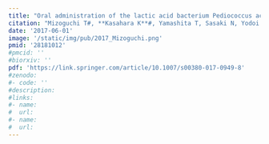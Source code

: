 ```yaml
---
title: "Oral administration of the lactic acid bacterium Pediococcus acidilactici attenuates atherosclerosis in mice by inducing tolerogenic dendritic cells"
citation: "Mizoguchi T#, **Kasahara K**#, Yamashita T, Sasaki N, Yodoi K, Matsumoto T, Emoto T, Hayashi T, Kitano N, Yoshida N, Amin HZ, Hirata KI. # equally contributed. *Heart Vessels*. 2017 Jun;32(6):768-776. doi: 10.1007/s00380-017-0949-8. Epub 2017 Feb 8."
date: '2017-06-01'
image: '/static/img/pub/2017_Mizoguchi.png'
pmid: '28181012'
#pmcid: ''
#biorxiv: ''
pdf: 'https://link.springer.com/article/10.1007/s00380-017-0949-8'
#zenodo: 
#- code: ''
#description:
#links:
#- name: 
#  url: 
#- name:
#  url:
---
```

